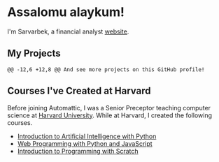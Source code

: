 # Assalomu alaykum!

I'm Sarvarbek, a financial analyst [website](https://sarvarnazarov.me).

## My Projects

	@@ -12,6 +12,8 @@ And see more projects on this GitHub profile!

## Courses I've Created at Harvard

Before joining Automattic, I was a Senior Preceptor teaching computer science at [Harvard University](https://www.harvard.edu). While at Harvard, I created the following courses.

* [Introduction to Artificial Intelligence with Python](https://cs50.harvard.edu/ai)
* [Web Programming with Python and JavaScript](https://cs50.harvard.edu/web)
* [Introduction to Programming with Scratch](https://cs50.harvard.edu/scratch)


<!--
**Kinjobek/kinjobek** is a ✨ _special_ ✨ repository because its `README.md` (this file) appears on your GitHub profile.

Here are some ideas to get you started:

- 🔭 I’m currently working on Economics and finance with Justice.
- 🌱 I’m currently learning Opevcv Medaipipe with python.
- 👯 I’m looking to collaborate on translation of all libs of python into uzbek  
- 🤔 I’m looking for help with these
- 💬 Ask me about my interests
- 📫 How to reach me: https://sarvarnazarov.me
- 😄 Pronouns: vuhuv
- ⚡ Fun fact: 1991/09/01
-->
